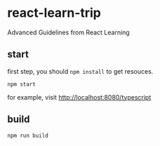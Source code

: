 # react-learn-trip
Advanced Guidelines from React Learning

## start
first step, you should `npm install` to get resouces.
```
npm start
```
for example, visit [http://localhost:8080/typescript](http://localhost:8080/typescript)

## build
```
npm run build
```